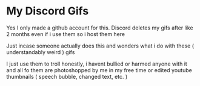 # My Discord Gifs

Yes I only made a github account for this.
Discord deletes my gifs after like 2 months even if i use them so i host them here

Just incase someone actually does this and wonders what i do with these ( understandably weird ) gifs

I just use them to troll honestly, i havent bullied or harmed anyone with it and all fo them are photoshopped by me in my free time or edited youtube thumbnails ( speech bubble, changed text, etc. )
